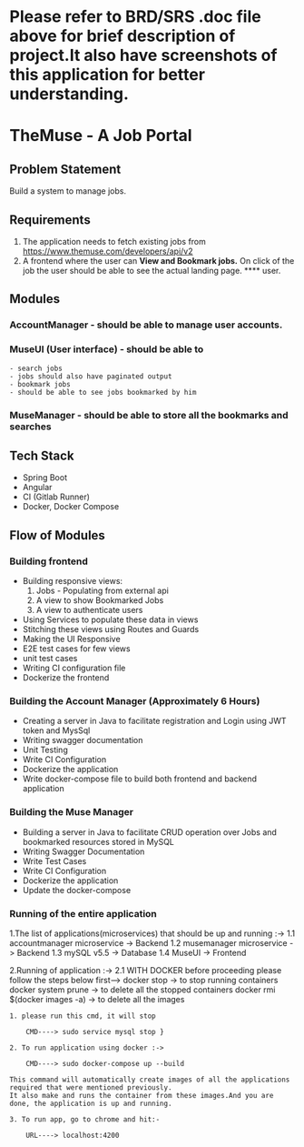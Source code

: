 # Please refer to BRD/SRS .doc file above for brief description of project.It also have screenshots of this application for better understanding.  
# TheMuse - A Job Portal
## Problem Statement
Build a system to manage jobs.
## Requirements
1. The application needs to fetch existing jobs from https://www.themuse.com/developers/api/v2
2. A frontend where the user can **View and Bookmark jobs.** On click of the job the user should be able to see the actual landing page. ****
user.
## Modules
### AccountManager - should be able to manage user accounts.
### MuseUI (User interface) - should be able to
    - search jobs
    - jobs should also have paginated output
    - bookmark jobs
    - should be able to see jobs bookmarked by him
### MuseManager - should be able to store all the bookmarks and searches
## Tech Stack
- Spring Boot
- Angular
- CI (Gitlab Runner)
- Docker, Docker Compose
## Flow of Modules
### Building frontend
- Building responsive views:
	1. Jobs - Populating from external api
	2. A view to show Bookmarked Jobs
	3. A view to authenticate users 
- Using Services to populate these data in views
- Stitching these views using Routes and Guards
- Making the UI Responsive
- E2E test cases for few views
- unit test cases
- Writing CI configuration file
- Dockerize the frontend
### Building the Account Manager (Approximately 6 Hours) 
- Creating a server in Java to facilitate registration and Login using JWT token and MysSql
- Writing swagger documentation
- Unit Testing
- Write CI Configuration
- Dockerize the application
- Write docker-compose file to build both frontend and backend application
### Building the Muse Manager
- Building a server in Java to facilitate CRUD operation over Jobs and bookmarked resources stored in MySQL
- Writing Swagger Documentation
- Write Test Cases
- Write CI Configuration
- Dockerize the application
- Update the docker-compose
### Running of  the entire application

1.The list of applications(microservices) that should be up and running :->
	1.1 accountmanager microservice  -> Backend
	1.2 musemanager microservice		-> Backend
	1.3 mySQL v5.5					-> Database
	1.4 MuseUI 						-> Frontend

2.Running of application :->
	2.1 WITH DOCKER 
	before proceeding please follow the steps below first-->
			docker stop <container ID>  	-> to stop running containers
			docker system prune        	 	-> to delete all the stopped containers
			docker rmi $(docker images -a)	-> to delete all the images
	
	1. please run this cmd, it will stop  
	
		CMD----> sudo service mysql stop }
	
	2. To run application using docker :->
	
		CMD----> sudo docker-compose up --build
	
	This command will automatically create images of all the applications required that were mentioned previously. 
	It also make and runs the container from these images.And you are done, the application is up and running.
	
	3. To run app, go to chrome and hit:-
		
		URL----> localhost:4200
		

